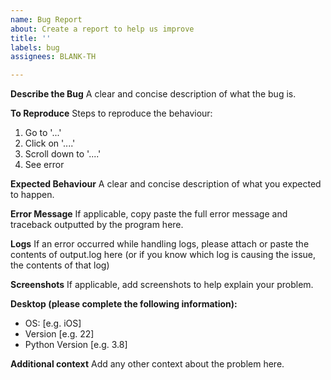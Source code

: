 ```yaml
---
name: Bug Report
about: Create a report to help us improve
title: ''
labels: bug
assignees: BLANK-TH

---
```


**Describe the Bug**
A clear and concise description of what the bug is.

**To Reproduce**
Steps to reproduce the behaviour:
1. Go to '...'
2. Click on '....'
3. Scroll down to '....'
4. See error

**Expected Behaviour**
A clear and concise description of what you expected to happen.

**Error Message**
If applicable, copy paste the full error message and traceback outputted by the program here.

**Logs**
If an error occurred while handling logs, please attach or paste the contents of output.log here (or if you know which log is causing the issue, the contents of that log)

**Screenshots**
If applicable, add screenshots to help explain your problem.

**Desktop (please complete the following information):**
 - OS: [e.g. iOS]
 - Version [e.g. 22]
 - Python Version [e.g. 3.8]

**Additional context**
Add any other context about the problem here.
